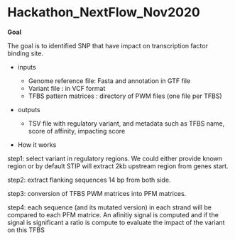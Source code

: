 # Hackathon_NextFlow_Nov2020

**Goal**

The goal is to identified SNP that have impact on transcription factor binding site.

* inputs
    - Genome reference file: Fasta and annotation in GTF file
    - Variant file : in VCF format
    - TFBS pattern matrices : directory of PWM files (one file per TFBS)

* outputs
    - TSV file with regulatory variant, and metadata such as TFBS name, score of affinity, impacting score

* How it works

step1:
select variant in regulatory regions. We could either provide known region or by default STIP will extract 2kb upstream region from genes start.

step2:
extract flanking sequences 14 bp from both side.

step3: 
conversion of TFBS PWM matrices into PFM matrices.

step4: 
each sequence (and its mutated version) in each strand will be compared to each PFM matrice. An afinitiy signal is computed and if the signal is significant a ratio is compute to evaluate the impact of the variant on this TFBS

